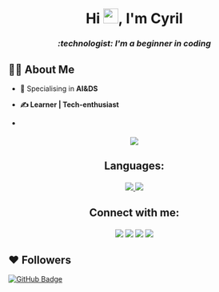 

<h1 align="center">Hi <img src="https://raw.githubusercontent.com/MartinHeinz/MartinHeinz/master/wave.gif" width="30px">, I'm Cyril</h1>
<h3 align="center"><i> :technologist: I'm a beginner in coding</h3></i>


## 🙋‍♂️ About Me

- 🔭 Specialising</i> in <b> AI&DS

-  &#9997; Learner | Tech-enthusiast</b>

- 
  
<h4 align="center"> <img src="https://camo.githubusercontent.com/c066184ef21cd4315d9287d73ef5f62fcf0dad2ef18b9faf07e73e3e153360fe/68747470733a2f2f6d65646961302e67697068792e636f6d2f6d656469612f4b444470634b6967626646706e656a5a73362f67697068792e6769663f6369643d65636630356534376f793666347a6a73386731716f6979737463353663753772397462386131666537366530356f7479267269643d67697068792e676966"/> </a>


## <p align="center">Languages:

<p align="center"> 
    <a href="https://www.java.com" target="_blank"> <img src="https://img.icons8.com/color/48/000000/java-coffee-cup-logo.png"/> </a>
    <img src="https://img.icons8.com/color/50/000000/c-programming.png"/>

</p>


## <p align="center">Connect with me:
<p align="center">
<a href = "https://www.linkedin.com/in/cyril-k-sony"><img src="https://img.icons8.com/fluent/48/000000/linkedin.png"/></a>
<a href = "https://twitter.com/CyrilSony"><img src="https://img.icons8.com/fluent/48/000000/twitter.png"/></a>
<a href = "https://www.instagram.com/cyril_k_sony"><img src="https://img.icons8.com/fluent/48/000000/instagram-new.png"/></a>
<a href = "https://www.facebook.com/cyril.ksony">
<img src="https://img.icons8.com/fluency/48/000000/facebook-new.png"/></a>
</p>

## ❤ Followers
<a href="https://github.com/cks844?tab=followers"><img src="https://img.shields.io/github/followers/cks844?label=Followers&style=social" alt="GitHub Badge"></a>
